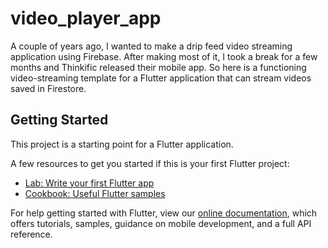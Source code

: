 # video_player_app

A couple of years ago, I wanted to make a drip feed video streaming application using Firebase. After making most of it, I took a break for a few months and Thinkific released their mobile app. 
So here is a functioning video-streaming template for a Flutter application that can stream videos saved in Firestore.

## Getting Started

This project is a starting point for a Flutter application.

A few resources to get you started if this is your first Flutter project:

- [Lab: Write your first Flutter app](https://flutter.dev/docs/get-started/codelab)
- [Cookbook: Useful Flutter samples](https://flutter.dev/docs/cookbook)

For help getting started with Flutter, view our
[online documentation](https://flutter.dev/docs), which offers tutorials,
samples, guidance on mobile development, and a full API reference.
